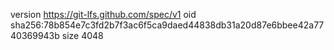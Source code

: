 version https://git-lfs.github.com/spec/v1
oid sha256:78b854e7c3fd2b7f3ac6f5ca9daed44838db31a20d87e6bbee42a7740369943b
size 4048
